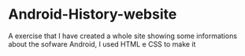 # Android-History-website
A exercise that I have created a whole site showing some informations about the sofware Android, I used HTML e CSS to make it
